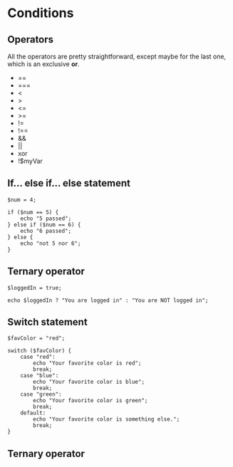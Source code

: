 # Conditions

## Operators

All the operators are pretty straightforward, except maybe for the last one, which is an exclusive **or**.

* ==
* ===
* <
* \>
* <=
* \>=
* !=
* !==
* &&
* ||
* xor
* !$myVar

## If... else if... else statement

    $num = 4;

    if ($num == 5) {
        echo "5 passed";
    } else if ($num == 6) {
        echo "6 passed";
    } else {
        echo "not 5 nor 6";
    }

## Ternary operator

    $loggedIn = true;

    echo $loggedIn ? "You are logged in" : "You are NOT logged in";

## Switch statement

    $favColor = "red";

    switch ($favColor) {
        case "red":
            echo "Your favorite color is red";
            break;
        case "blue":
            echo "Your favorite color is blue";
            break;
        case "green":
            echo "Your favorite color is green";
            break;
        default:
            echo "Your favorite color is something else.";
            break;
    }

## Ternary operator

